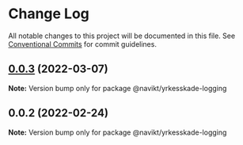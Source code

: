 # Change Log

All notable changes to this project will be documented in this file.
See [Conventional Commits](https://conventionalcommits.org) for commit guidelines.

## [0.0.3](https://github.com/navikt/yrkesskade-frontend-felles/compare/@navikt/yrkesskade-logging@0.0.2...@navikt/yrkesskade-logging@0.0.3) (2022-03-07)

**Note:** Version bump only for package @navikt/yrkesskade-logging





## 0.0.2 (2022-02-24)

**Note:** Version bump only for package @navikt/yrkesskade-logging
